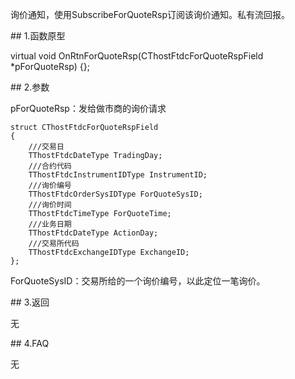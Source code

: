 <p>询价通知，使用SubscribeForQuoteRsp订阅该询价通知。私有流回报。</p>
<span class="anchor" id="edec950b-1dfa-4c9b-af41-48dd3bf73463"></span>
## 1.函数原型
<p>virtual void OnRtnForQuoteRsp(CThostFtdcForQuoteRspField *pForQuoteRsp) {};</p>
<span class="anchor" id="20c4649c-ad53-41ce-bb53-8374dc1072ef"></span>
## 2.参数
<p>pForQuoteRsp：发给做市商的询价请求</p>
<pre><code>struct CThostFtdcForQuoteRspField
{
    ///交易日
    TThostFtdcDateType TradingDay;
    ///合约代码
    TThostFtdcInstrumentIDType InstrumentID;
    ///询价编号
    TThostFtdcOrderSysIDType ForQuoteSysID;
    ///询价时间
    TThostFtdcTimeType ForQuoteTime;
    ///业务日期
    TThostFtdcDateType ActionDay;
    ///交易所代码
    TThostFtdcExchangeIDType ExchangeID;
};
</code></pre>
<p>ForQuoteSysID：交易所给的一个询价编号，以此定位一笔询价。</p>
<span class="anchor" id="8ba5b5c8-f5ba-4b2b-9b97-3f0493909c98"></span>
## 3.返回
<p>无</p>
<span class="anchor" id="185e7cf3-60da-4a56-8255-a6c34d9bc42f"></span>
## 4.FAQ
<p>无</p>
